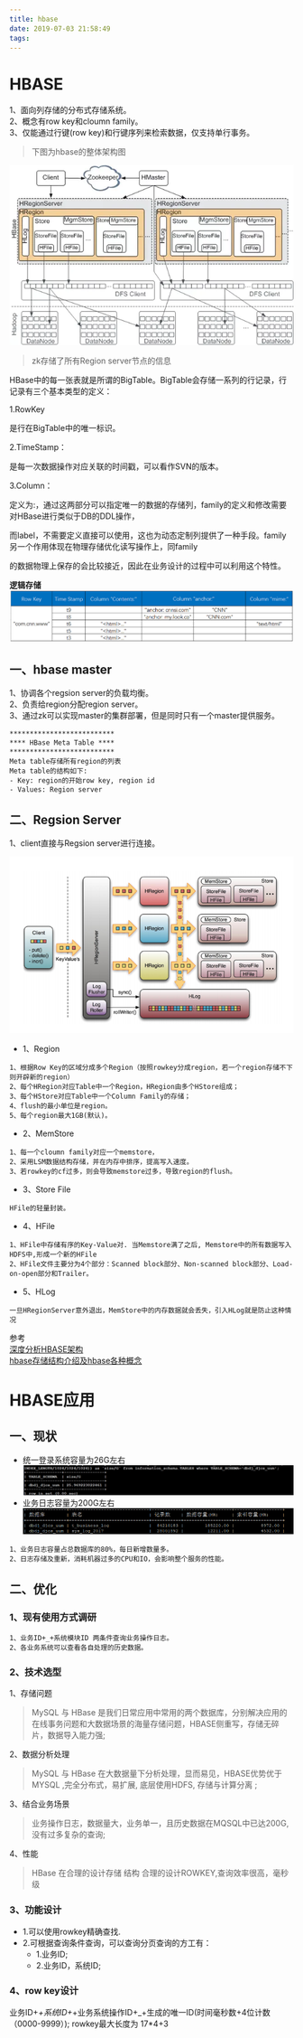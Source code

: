 ```yaml
---
title: hbase
date: 2019-07-03 21:58:49
tags:
---
```

# HBASE
1、面向列存储的分布式存储系统。   
2、概念有row key和cloumn family。   
3、仅能通过行键(row key)和行键序列来检索数据，仅支持单行事务。  

<!--more-->  

> 下图为hbase的整体架构图  

![hbase工作原理](2019-07-03-hbase/HBASE工作原理.png)   
> zk存储了所有Region server节点的信息 

HBase中的每一张表就是所谓的BigTable。BigTable会存储一系列的行记录，行记录有三个基本类型的定义：

1.RowKey

是行在BigTable中的唯一标识。

2.TimeStamp：

是每一次数据操作对应关联的时间戳，可以看作SVN的版本。

3.Column：

定义为<family>:<label>，通过这两部分可以指定唯一的数据的存储列，family的定义和修改需要对HBase进行类似于DB的DDL操作，

而label，不需要定义直接可以使用，这也为动态定制列提供了一种手段。family另一个作用体现在物理存储优化读写操作上，同family

的数据物理上保存的会比较接近，因此在业务设计的过程中可以利用这个特性。

**逻辑存储**
![hbase工作原理](2019-07-03-hbase/HBASE存储.png) 

## 一、hbase master 
1、协调各个regsion server的负载均衡。  
2、负责给region分配region server。  
3、通过zk可以实现master的集群部署，但是同时只有一个master提供服务。  

```
**************************
**** HBase Meta Table ****
**************************
Meta table存储所有region的列表
Meta table的结构如下:
- Key: region的开始row key, region id
- Values: Region server
```

## 二、Regsion Server
1、client直接与Regsion server进行连接。   

![hbase工作原理](2019-07-03-hbase/hregion.png)  

* 1、Region  
```
1、根据Row Key的区域分成多个Region（按照rowkey分成region，若一个region存储不下则开辟新的region）
2、每个HRegion对应Table中一个Region，HRegion由多个HStore组成；
3、每个HStore对应Table中一个Column Family的存储；
4、flush的最小单位是region。
5、每个region最大1GB(默认)。
```    
* 2、MemStore
```
1、每一个cloumn family对应一个memstore，
2、采用LSM数据结构存储，并在内存中排序，提高写入速度。
3、若rowkey的cf过多，则会导致memstore过多，导致region的flush。
```
* 3、Store File
```
HFile的轻量封装。
```
* 4、HFile
```
1、HFile中存储有序的Key-Value对. 当Memstore满了之后, Memstore中的所有数据写入HDFS中,形成一个新的HFile
2、HFile文件主要分为4个部分：Scanned block部分、Non-scanned block部分、Load-on-open部分和Trailer。
```

* 5、HLog
```
一旦HRegionServer意外退出，MemStore中的内存数据就会丢失，引入HLog就是防止这种情况
```
参考  
[深度分析HBASE架构](https://zhuanlan.zhihu.com/p/30414252)    
[hbase存储结构介绍及hbase各种概念](https://www.cnblogs.com/yangjiming/p/9429169.html)  
    
# HBASE应用
## 一、现状
* 统一登录系统容量为26G左右  
![uum总容量](2019-07-03-hbase/uumsize.jpg)    
* 业务日志容量为200G左右  
![业务日志容量](2019-07-03-hbase/businesslog.png)  
```
1、业务日志容量占总数据库的80%，每日新增数量多。
2、日志存储及重新，消耗机器过多的CPU和IO，会影响整个服务的性能。
```
## 二、优化

### 1、现有使用方式调研
```
1、业务ID+_+系统模块ID 两条件查询业务操作日志。  
2、各业务系统可以查看各自处理的历史数据。  
```

### 2、技术选型

1、存储问题
> MySQL 与 HBase 是我们日常应用中常用的两个数据库，分别解决应用的在线事务问题和大数据场景的海量存储问题，HBASE侧重写，存储无碎片，数据导入能力强;

2、数据分析处理
> MySQL 与 HBase 在大数据量下分析处理，显而易见，HBASE优势优于MYSQL ,完全分布式，易扩展, 底层使用HDFS, 存储与计算分离 ;

3、结合业务场景
> 业务操作日志，数据量大，业务单一，且历史数据在MQSQL中已达200G,没有过多复杂的查询;

4、性能
> HBase  在合理的设计存储 结构 合理的设计ROWKEY,查询效率很高，毫秒级

### 3、功能设计
* 1.可以使用rowkey精确查找.  
* 2.可根据查询条件查询，可以查询分页查询的方工有：  
    * 1.业务ID;  
    * 2.业务ID，系统ID;  

### 4、row key设计
业务ID+_+系统ID+_+业务系统操作ID+_+生成的唯一ID(时间毫秒数+4位计数（0000-9999）);  rowkey最大长度为 17*4+3
